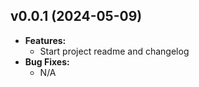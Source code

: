 ## v0.0.1 (2024-05-09)

- **Features:**
  - Start project readme and changelog
- **Bug Fixes:**
  - N/A
